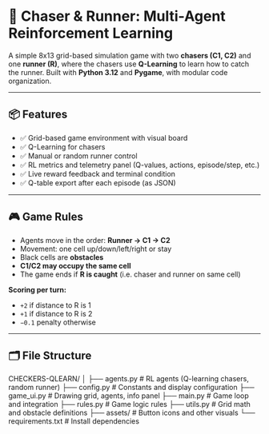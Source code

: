 # 🧠 Chaser & Runner: Multi-Agent Reinforcement Learning

A simple 8x13 grid-based simulation game with two **chasers (C1, C2)** and one **runner (R)**, where the chasers use **Q-Learning** to learn how to catch the runner. Built with **Python 3.12** and **Pygame**, with modular code organization.

---

## 📦 Features

- ✅ Grid-based game environment with visual board
- ✅ Q-Learning for chasers
- ✅ Manual or random runner control
- ✅ RL metrics and telemetry panel (Q-values, actions, episode/step, etc.)
- ✅ Live reward feedback and terminal condition
- ✅ Q-table export after each episode (as JSON)

---

## 🎮 Game Rules

- Agents move in the order: **Runner → C1 → C2**
- Movement: one cell up/down/left/right or stay
- Black cells are **obstacles**
- **C1/C2 may occupy the same cell**
- The game ends if **R is caught** (i.e. chaser and runner on same cell)

**Scoring per turn:**
- `+2` if distance to R is 1
- `+1` if distance to R is 2
- `−0.1` penalty otherwise

---

## 🗂️ File Structure
CHECKERS-QLEARN/
│
├── agents.py         # RL agents (Q-learning chasers, random runner)
├── config.py         # Constants and display configuration
├── game_ui.py        # Drawing grid, agents, info panel
├── main.py           # Game loop and integration
├── rules.py          # Game logic rules
├── utils.py          # Grid math and obstacle definitions
├── assets/           # Button icons and other visuals
└── requirements.txt  # Install dependencies


